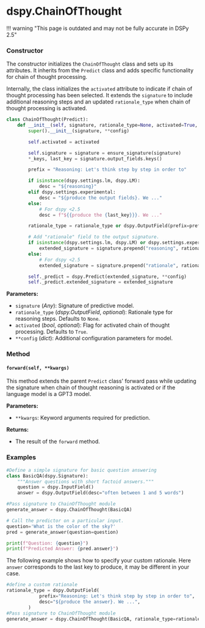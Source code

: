 # dspy.ChainOfThought

!!! warning "This page is outdated and may not be fully accurate in DSPy 2.5"


### Constructor

The constructor initializes the `ChainOfThought` class and sets up its attributes. It inherits from the `Predict` class and adds specific functionality for chain of thought processing.

Internally, the class initializes the `activated` attribute to indicate if chain of thought processing has been selected. It extends the `signature` to include additional reasoning steps and an updated `rationale_type` when chain of thought processing is activated.

```python
class ChainOfThought(Predict):
    def __init__(self, signature, rationale_type=None, activated=True, **config):
        super().__init__(signature, **config)

        self.activated = activated

        self.signature = signature = ensure_signature(signature)
        *_keys, last_key = signature.output_fields.keys()

        prefix = "Reasoning: Let's think step by step in order to"

        if isinstance(dspy.settings.lm, dspy.LM):
            desc = "${reasoning}"
        elif dspy.settings.experimental:
            desc = "${produce the output fields}. We ..."
        else:
            # For dspy <2.5
            desc = f"${{produce the {last_key}}}. We ..."

        rationale_type = rationale_type or dspy.OutputField(prefix=prefix, desc=desc)

        # Add "rationale" field to the output signature.
        if isinstance(dspy.settings.lm, dspy.LM) or dspy.settings.experimental:
            extended_signature = signature.prepend("reasoning", rationale_type, type_=str)
        else:
            # For dspy <2.5
            extended_signature = signature.prepend("rationale", rationale_type, type_=str)

        self._predict = dspy.Predict(extended_signature, **config)
        self._predict.extended_signature = extended_signature
```

**Parameters:**
- `signature` (_Any_): Signature of predictive model.
- `rationale_type` (_dspy.OutputField_, _optional_): Rationale type for reasoning steps. Defaults to `None`.
- `activated` (_bool_, _optional_): Flag for activated chain of thought processing. Defaults to `True`.
- `**config` (_dict_): Additional configuration parameters for model.

### Method

#### `forward(self, **kwargs)`

This method extends the parent `Predict` class' forward pass while updating the signature when chain of thought reasoning is activated or if the language model is a GPT3 model.

**Parameters:**
- `**kwargs`: Keyword arguments required for prediction.

**Returns:**
- The result of the `forward` method.

### Examples

```python
#Define a simple signature for basic question answering
class BasicQA(dspy.Signature):
    """Answer questions with short factoid answers."""
    question = dspy.InputField()
    answer = dspy.OutputField(desc="often between 1 and 5 words")

#Pass signature to ChainOfThought module
generate_answer = dspy.ChainOfThought(BasicQA)

# Call the predictor on a particular input.
question='What is the color of the sky?'
pred = generate_answer(question=question)

print(f"Question: {question}")
print(f"Predicted Answer: {pred.answer}")
```

The following example shows how to specify your custom rationale. Here `answer` corresponds to the last key to produce, it may be different in your case.

```python
#define a custom rationale
rationale_type = dspy.OutputField(
            prefix="Reasoning: Let's think step by step in order to",
            desc="${produce the answer}. We ...",
        )
#Pass signature to ChainOfThought module
generate_answer = dspy.ChainOfThought(BasicQA, rationale_type=rationale_type)
```
